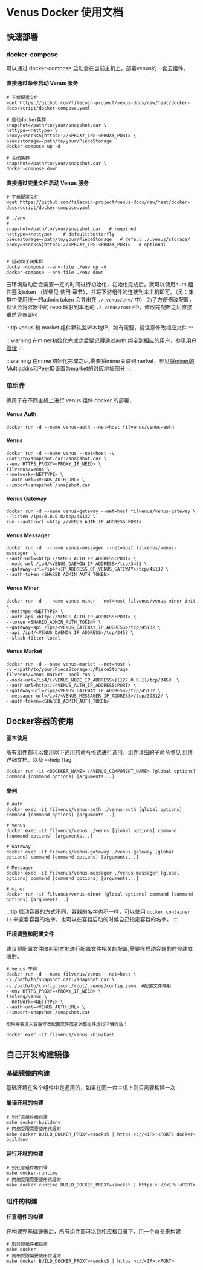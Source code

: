 # Venus Docker 使用文档

## 快速部署

### docker-compose
可以通过 docker-compose 启动会在当前主机上，部署venus的一套云组件。

#### 直接通过命令启动 Venus 服务

```shell
# 下载配置文件
wget https://github.com/filecoin-project/venus-docs/raw/feat/docker-docs/script/docker-compose.yaml

# 启动docker集群
snapshot=/path/to/your/snapshot.car \
nettype=<nettype> \
proxy=<socks5|https>://<PROXY_IP>:<PROXY_PORT> \
piecestorage=/path/to/your/PieceStorage
docker-compose up -d

# 关闭集群
snapshot=/path/to/your/snapshot.car \
docker-compose down
```


#### 直接通过变量文件启动 Venus 服务

```shell
# 下载配置文件
wget https://github.com/filecoin-project/venus-docs/raw/feat/docker-docs/script/docker-compose.yaml 

# ./env 
# 
snapshot=/path/to/your/snapshot.car   # required
nettype=<nettype>    # default:butterfly
piecestorage=/path/to/your/PieceStorage   # defaul:./.venus/storage/
proxy=<socks5|https>://<PROXY_IP>:<PROXY_PORT>   # optional
 

# 启动和关闭集群
docker-compose --env-file ./env up -d
docker-compose --env-file ./env down
```

云环境启动后会需要一定的时间进行初始化，初始化完成后，就可以使用auth 组件签发token （详细见 使用 章节），并将下游组件的连接到本主机即可。（另：集群中使用统一的admin token 会导出在 `./.venus/env/` 中）
为了方便修改配置，默认会将容器中的 repo 映射到本地的 `./.venus/root/`中，修改完配置之后直接重启容器即可

:::tip
venus 和 market 组件默认监听本地IP，如有需要，请注意修改相应文件
:::

:::warning
在miner初始化完成之后要记得通过auth 绑定到相应的用户，参见[用户管理](https://venus.filecoin.io/zh/guide/Using-venus-Shared-Modules.html#%E5%AF%B9%E4%BA%8E%E5%85%B1%E4%BA%AB%E6%A8%A1%E5%9D%97%E7%9A%84%E7%AE%A1%E7%90%86%E5%91%98)
:::

:::warning
在miner初始化完成之后,需要将miner关联到merket，参见[将miner的Multiaddrs和PeerID设置为market的对应地址](https://venus.filecoin.io/zh/market/using-venus-market-for-miner.html#%E4%BD%BF%E7%94%A8%E8%87%AA%E5%B7%B1%E7%9A%84venus%E8%8A%82%E7%82%B9)部分
:::


### 单组件

适用于在不同主机上进行 venus 组件 docker 的部署，

#### Venus Auth

```shell
docker run -d --name venus-auth --net=host filvenus/venus-auth
```

#### Venus

```shell
docker run -d --name venus --net=host -v /path/to/snapshot.car:/snapshot.car \
--env HTTPS_PROXY=<PROXY_IF_NEED> \
filvenus/venus \
--network=<NETTYPE> \
--auth-url=<VENUS_AUTH_URL> \
--import-snapshot /snapshot.car 
```

#### Venus Gateway

```shell
docker run -d --name venus-gateway --net=host filvenus/venus-gateway \
--listen /ip4/0.0.0.0/tcp/45132 \
run --auth-url <http://VENUS_AUTH_IP_ADDRESS:PORT>
```


#### Venus Messager

```shell
docker run -d  --name venus-messager --net=host filvenus/venus-messager  \
--auth-url=<http://VENUS_AUTH_IP_ADDRESS:PORT> \
--node-url /ip4/<VENUS_DAEMON_IP_ADDRESS>/tcp/3453 \
--gateway-url=/ip4/<IP_ADDRESS_OF_VENUS_GATEWAY>/tcp/45132 \
--auth-token <SHARED_ADMIN_AUTH_TOKEN> 
```

#### Venus Miner

```shell
docker run -d  --name venus-miner --net=host filvenus/venus-miner init \
--nettype <NETTYPE> \
--auth-api <http://VENUS_AUTH_IP_ADDRESS:PORT> \
--token <SHARED_ADMIN_AUTH_TOKEN> \
--gateway-api /ip4/<VENUS_GATEWAY_IP_ADDRESS>/tcp/45132 \
--api /ip4/<VENUS_DAEMON_IP_ADDRESS>/tcp/3453 \
--slash-filter local
```


#### Venus Market

```shell
docker run -d --name venus-market --net=host \
-v </path/to/your/PieceStorage>:/PieceStorage
filvenus/venus-market  pool-run \
--node-url=/ip4/[<VENUS_NODE_IP_ADDRESS>](127.0.0.1)/tcp/3453  \
--auth-url=http://<VENUS_AUTH_IP_ADDRESS:PORT> \
--gateway-url=/ip4/<VENUS_GATEWAY_IP_ADDRESS>/tcp/45132 \
--messager-url=/ip4/<VENUS_MESSAGER_IP_ADDRESS>/tcp/39812/ \
--auth-token=<SHARED_ADMIN_AUTH_TOKEN>

```



## Docker容器的使用

#### 基本使用
所有组件都可以使用以下通用的命令格式进行调用，组件详细的子命令参见 组件详细文档，以及 --help flag

```shell
docker run -it <DOCKKER_NAME> /<VENUS_COMPONENT_NAME> [global options] command [command options] [arguments...]
```

#### 举例
```shell
# Auth
docker exec -it filvenus/venus-auth ./venus-auth [global options] command [command options] [arguments...]

# Venus
docker exec -it filvenus/venus ./venus [global options] command [command options] [arguments...]

# Gateway
docker exec -it filvenus/venus-gateway ./venus-gateway [global options] command [command options] [arguments...]

# Messager
docker exec -it filvenus/venus-messager ./venus-messager [global options] command [command options] [arguments...]

# miner
docker run -it filvenus/venus-miner [global options] command [command options] [arguments...]
```
:::tip
启动容器的方式不同，容器的名字也不一样，可以使用  `docker container ls` 来查看容器的名字，也可以在容器启动的时候自己指定容器的名字。
:::

#### 环境调整和配置文件

建议将配置文件映射到本地进行配置文件相关的配置,需要在启动容器的时候建立映射。

```shell
# venus 举例
docker run -d --name filvenus/venus --net=host \
-v /path/to/snapshot.car:/snapshot.car \
-v /path/to/config.json:/root/.venus/config.json  #配置文件映射
--env HTTPS_PROXY=<PROXY_IF_NEED> \
tanlang/venus \
--network=<NETTYPE> \
--auth-url=<VENUS_AUTH_URL> \
--import-snapshot /snapshot.car 
```

	如果需要进入容器修改配置文件或者调整组件运行环境的话：

```shell
docker exec -it filvenus/venus /bin/bash
```

## 自己开发构建镜像

### 基础镜像的构建

基础环境在各个组件中是通用的，如果在同一台主机上则只需要构建一次

#### 编译环境的构建

```shell
# 到任意组件根目录
make docker-buildenv
# 网络受限需要使用代理时
make docker BUILD_DOCKER_PROXY=<socks5 | https >://<IP>:<PORT> docker-buildenv 
```

#### 运行环境的构建

```shell
# 到任意组件根目录
make docker-runtime
# 网络受限需要使用代理时
make docker-runtime BUILD_DOCKER_PROXY=<socks5 | https >://<IP>:<PORT> 
```

### 组件的构建

#### 任意组件的构建

在构建完基础镜像后，所有组件都可以到相应根目录下，用一个命令来构建

```shell
# 到对应组件根目录
make docker
# 网络受限需要使用代理时
make docker BUILD_DOCKER_PROXY=<socks5 | https >://<IP>:<PORT> 
```
